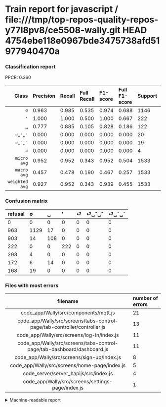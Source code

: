 # Train report for javascript / file:///tmp/top-repos-quality-repos-y77l8pv8/ce5508-wally.git HEAD 4754ebe118e0967bde3475738afd51977940470a

### Classification report

PPCR: 0.360

| Class | Precision | Recall | Full Recall | F1-score | Full F1-score | Support | Full Support | PPCR |
|------:|:----------|:-------|:------------|:---------|:---------|:--------|:-------------|:-----|
| `∅` | 0.963| 0.985| 0.535| 0.974| 0.688| 1146| 2109| 0.543 |
| `'` | 1.000| 1.000| 0.500| 1.000| 0.667| 222| 444| 0.500 |
| `␣` | 0.777| 0.885| 0.105| 0.828| 0.186| 122| 1025| 0.119 |
| `⏎␣⁺␣⁺` | 0.000| 0.000| 0.000| 0.000| 0.000| 20| 192| 0.104 |
| `⏎␣⁻␣⁻` | 0.000| 0.000| 0.000| 0.000| 0.000| 19| 187| 0.102 |
| `⏎` | 0.000| 0.000| 0.000| 0.000| 0.000| 4| 297| 0.013 |
| `micro avg` | 0.952| 0.952| 0.343| 0.952| 0.504| 1533| 4254| 0.360 |
| `macro avg` | 0.457| 0.478| 0.190| 0.467| 0.257| 1533| 4254| 0.360 |
| `weighted avg` | 0.927| 0.952| 0.343| 0.939| 0.455| 1533| 4254| 0.360 |

### Confusion matrix

|refusal|  ∅| ␣| '| ⏎| ⏎␣⁺␣⁺| ⏎␣⁻␣⁻| 
|:---|:---|:---|:---|:---|:---|:---|
|0 |0 |0 |0 |0 |0 |0 |
|963 |1129 |17 |0 |0 |0 |0 |
|903 |14 |108 |0 |0 |0 |0 |
|222 |0 |0 |222 |0 |0 |0 |
|293 |4 |0 |0 |0 |0 |0 |
|172 |6 |14 |0 |0 |0 |0 |
|168 |19 |0 |0 |0 |0 |0 |

### Files with most errors

| filename | number of errors|
|:----:|:-----|
| code_app/Wally/src/components/mqtt.js | 21 |
| code_app/Wally/src/screens/tabs-control-page/tab-controller/controller.js | 13 |
| code_app/Wally/src/screens/log-in/index.js | 11 |
| code_app/Wally/src/screens/tabs-control-page/tab-dashboard/dashboard.js | 11 |
| code_app/Wally/src/screens/sign-up/index.js | 8 |
| code_app/Wally/src/screens/home-page/index.js | 5 |
| code_server/server_hapijs/src/index.js | 4 |
| code_app/Wally/src/screens/settings-page/index.js | 1 |

<details>
    <summary>Machine-readable report</summary>
```json
{
  "cl_report": {"\u0027": {"f1-score": 1.0, "precision": 1.0, "recall": 1.0, "support": 222}, "macro avg": {"f1-score": 0.466950303967947, "precision": 0.4567148329118275, "recall": 0.478401949284277, "support": 1533}, "micro avg": {"f1-score": 0.9517286366601435, "precision": 0.9517286366601435, "recall": 0.9517286366601435, "support": 1533}, "weighted avg": {"f1-score": 0.938879330868581, "precision": 0.9267744891201244, "recall": 0.9517286366601435, "support": 1533}, "\u2205": {"f1-score": 0.9741156169111302, "precision": 0.9633105802047781, "recall": 0.9851657940663177, "support": 1146}, "\u23ce": {"f1-score": 0.0, "precision": 0.0, "recall": 0.0, "support": 4}, "\u23ce\u2423\u207a\u2423\u207a": {"f1-score": 0.0, "precision": 0.0, "recall": 0.0, "support": 20}, "\u23ce\u2423\u207b\u2423\u207b": {"f1-score": 0.0, "precision": 0.0, "recall": 0.0, "support": 19}, "\u2423": {"f1-score": 0.8275862068965517, "precision": 0.7769784172661871, "recall": 0.8852459016393442, "support": 122}},
  "cl_report_full": {"\u0027": {"f1-score": 0.6666666666666666, "precision": 1.0, "recall": 0.5, "support": 444}, "macro avg": {"f1-score": 0.2567397487634906, "precision": 0.4567148329118275, "recall": 0.19011510869020495, "support": 4254}, "micro avg": {"f1-score": 0.5042336270952134, "precision": 0.9517286366601435, "recall": 0.342971321109544, "support": 4254}, "weighted avg": {"f1-score": 0.45548428342217967, "precision": 0.7691642903972071, "recall": 0.342971321109544, "support": 4254}, "\u2205": {"f1-score": 0.6882048156049985, "precision": 0.9633105802047781, "recall": 0.5353247984826932, "support": 2109}, "\u23ce": {"f1-score": 0.0, "precision": 0.0, "recall": 0.0, "support": 297}, "\u23ce\u2423\u207a\u2423\u207a": {"f1-score": 0.0, "precision": 0.0, "recall": 0.0, "support": 192}, "\u23ce\u2423\u207b\u2423\u207b": {"f1-score": 0.0, "precision": 0.0, "recall": 0.0, "support": 187}, "\u2423": {"f1-score": 0.18556701030927836, "precision": 0.7769784172661871, "recall": 0.10536585365853658, "support": 1025}},
  "ppcr": 0.3603667136812412
}
```
</details>
